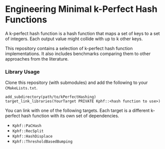 # Engineering Minimal k-Perfect Hash Functions

A k-perfect hash function is a hash function that maps a set of keys to a set of integers.
Each output value might collide with up to k other keys.

This repository contains a selection of k-perfect hash function implementations.
It also includes benchmarks comparing them to other approaches from the literature.

### Library Usage

Clone this repository (with submodules) and add the following to your `CMakeLists.txt`.

```
add_subdirectory(path/to/kPerfectHashing)
target_link_libraries(YourTarget PRIVATE Kphf::<hash function to use>)
```

You can link with one of the following targets.
Each target is a different k-perfect hash function with its own set of dependencies.

- `Kphf::PaCHash`
- `Kphf::RecSplit`
- `Kphf::HashDisplace`
- `Kphf::ThresholdBasedBumping`

